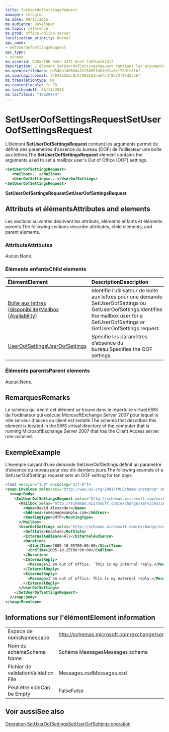 ```yaml
---
title: SetUserOofSettingsRequest
manager: sethgros
ms.date: 09/17/2015
ms.audience: Developer
ms.topic: reference
ms.prod: office-online-server
localization_priority: Normal
api_name:
- SetUserOofSettingsRequest
api_type:
- schema
ms.assetid: 628acf0b-3ebc-42f1-8ce2-7a02b4c8141f
description: L’élément SetUserOofSettingsRequest contient les arguments permet de définir des paramètres d’absence du bureau (OOF) de l’utilisateur une boîte aux lettres.
ms.openlocfilehash: ed54bb1d066da7b15605fb81931a6ef75dfc61bf
ms.sourcegitcommit: 34041125dc8c5f993b21cebfc4f8b72f0fd2cb6f
ms.translationtype: MT
ms.contentlocale: fr-FR
ms.lasthandoff: 06/11/2018
ms.locfileid: "19829474"
---
```

# <a name="setuseroofsettingsrequest"></a><span data-ttu-id="ad644-103">SetUserOofSettingsRequest</span><span class="sxs-lookup"><span data-stu-id="ad644-103">SetUserOofSettingsRequest</span></span>

<span data-ttu-id="ad644-104">L’élément **SetUserOofSettingsRequest** contient les arguments permet de définir des paramètres d’absence du bureau (OOF) de l’utilisateur une boîte aux lettres.</span><span class="sxs-lookup"><span data-stu-id="ad644-104">The **SetUserOofSettingsRequest** element contains the arguments used to set a mailbox user's Out of Office (OOF) settings.</span></span> 
  
```xml
<SetUserOofSettingsRequest>
   <Mailbox>...</Mailbox>
   <UserOofSettings>...</UserOofSettings>
<SetUserOofSettingsRequest>
```

 <span data-ttu-id="ad644-105">**SetUserOofSettingsRequest**</span><span class="sxs-lookup"><span data-stu-id="ad644-105">**SetUserOofSettingsRequest**</span></span>
## <a name="attributes-and-elements"></a><span data-ttu-id="ad644-106">Attributs et éléments</span><span class="sxs-lookup"><span data-stu-id="ad644-106">Attributes and elements</span></span>

<span data-ttu-id="ad644-107">Les sections suivantes décrivent les attributs, éléments enfants et éléments parents.</span><span class="sxs-lookup"><span data-stu-id="ad644-107">The following sections describe attributes, child elements, and parent elements.</span></span>
  
### <a name="attributes"></a><span data-ttu-id="ad644-108">Attributs</span><span class="sxs-lookup"><span data-stu-id="ad644-108">Attributes</span></span>

<span data-ttu-id="ad644-109">Aucun.</span><span class="sxs-lookup"><span data-stu-id="ad644-109">None.</span></span>
  
### <a name="child-elements"></a><span data-ttu-id="ad644-110">Éléments enfants</span><span class="sxs-lookup"><span data-stu-id="ad644-110">Child elements</span></span>

|<span data-ttu-id="ad644-111">**Élément**</span><span class="sxs-lookup"><span data-stu-id="ad644-111">**Element**</span></span>|<span data-ttu-id="ad644-112">**Description**</span><span class="sxs-lookup"><span data-stu-id="ad644-112">**Description**</span></span>|
|:-----|:-----|
|[<span data-ttu-id="ad644-113">Boîte aux lettres (disponibilité)</span><span class="sxs-lookup"><span data-stu-id="ad644-113">Mailbox (Availability)</span></span>](mailbox-availability.md) <br/> |<span data-ttu-id="ad644-114">Identifie l’utilisateur de boîte aux lettres pour une demande SetUserOofSettings ou GetUserOofSettings.</span><span class="sxs-lookup"><span data-stu-id="ad644-114">Identifies the mailbox user for a SetUserOofSettings or GetUserOofSettings request.</span></span>  <br/> |
|[<span data-ttu-id="ad644-115">UserOofSettings</span><span class="sxs-lookup"><span data-stu-id="ad644-115">UserOofSettings</span></span>](useroofsettings.md) <br/> |<span data-ttu-id="ad644-116">Spécifie les paramètres d’absence du bureau.</span><span class="sxs-lookup"><span data-stu-id="ad644-116">Specifies the OOF settings.</span></span>  <br/> |
   
### <a name="parent-elements"></a><span data-ttu-id="ad644-117">Éléments parents</span><span class="sxs-lookup"><span data-stu-id="ad644-117">Parent elements</span></span>

<span data-ttu-id="ad644-118">Aucun.</span><span class="sxs-lookup"><span data-stu-id="ad644-118">None.</span></span>
  
## <a name="remarks"></a><span data-ttu-id="ad644-119">Remarques</span><span class="sxs-lookup"><span data-stu-id="ad644-119">Remarks</span></span>

<span data-ttu-id="ad644-120">Le schéma qui décrit cet élément se trouve dans le répertoire virtuel EWS de l'ordinateur qui exécute MicrosoftExchange Server 2007 pour lequel le rôle serveur d'accès au client est installé.</span><span class="sxs-lookup"><span data-stu-id="ad644-120">The schema that describes this element is located in the EWS virtual directory of the computer that is running MicrosoftExchange Server 2007 that has the Client Access server role installed.</span></span>
  
## <a name="example"></a><span data-ttu-id="ad644-121">Exemple</span><span class="sxs-lookup"><span data-stu-id="ad644-121">Example</span></span>

<span data-ttu-id="ad644-122">L’exemple suivant d’une demande SetUserOofSettings définit un paramètre d’absence du bureau pour des dix derniers jours.</span><span class="sxs-lookup"><span data-stu-id="ad644-122">The following example of a SetUserOofSettings request sets an OOF setting for ten days.</span></span>
  
```xml
<?xml version="1.0" encoding="utf-8"?>
<soap:Envelope xmlns:xsi="http://www.w3.org/2001/XMLSchema-instance" xmlns:xsd="http://www.w3.org/2001/XMLSchema" xmlns:soap="http://schemas.xmlsoap.org/soap/envelope/">
  <soap:Body>
    <SetUserOofSettingsRequest xmlns="http://schemas.microsoft.com/exchange/services/2006/messages">
      <Mailbox xmlns="http://schemas.microsoft.com/exchange/services/2006/types">
        <Name>David Alexander</Name>
        <Address>someone@example.com</Address>
        <RoutingType>SMTP</RoutingType>
      </Mailbox>
      <UserOofSettings xmlns="http://schemas.microsoft.com/exchange/services/2006/types">
        <OofState>Enabled</OofState>
        <ExternalAudience>All</ExternalAudience>
        <Duration>
          <StartTime>2005-10-05T00:00:00</StartTime>
          <EndTime>2005-10-25T00:00:00</EndTime>
        </Duration>
        <InternalReply>
          <Message>I am out of office.  This is my internal reply.</Message>
        </InternalReply>
        <ExternalReply>
          <Message>I am out of office. This is my external reply.</Message>
        </ExternalReply>
      </UserOofSettings>
    </SetUserOofSettingsRequest>
  </soap:Body>
</soap:Envelope>
```

## <a name="element-information"></a><span data-ttu-id="ad644-123">Informations sur l'élément</span><span class="sxs-lookup"><span data-stu-id="ad644-123">Element information</span></span>

|||
|:-----|:-----|
|<span data-ttu-id="ad644-124">Espace de noms</span><span class="sxs-lookup"><span data-stu-id="ad644-124">Namespace</span></span>  <br/> |http://schemas.microsoft.com/exchange/services/2006/messages  <br/> |
|<span data-ttu-id="ad644-125">Nom du schéma</span><span class="sxs-lookup"><span data-stu-id="ad644-125">Schema Name</span></span>  <br/> |<span data-ttu-id="ad644-126">Schéma Messages</span><span class="sxs-lookup"><span data-stu-id="ad644-126">Messages schema</span></span>  <br/> |
|<span data-ttu-id="ad644-127">Fichier de validation</span><span class="sxs-lookup"><span data-stu-id="ad644-127">Validation File</span></span>  <br/> |<span data-ttu-id="ad644-128">Messages.xsd</span><span class="sxs-lookup"><span data-stu-id="ad644-128">Messages.xsd</span></span>  <br/> |
|<span data-ttu-id="ad644-129">Peut être vide</span><span class="sxs-lookup"><span data-stu-id="ad644-129">Can be Empty</span></span>  <br/> |<span data-ttu-id="ad644-130">False</span><span class="sxs-lookup"><span data-stu-id="ad644-130">False</span></span>  <br/> |
   
## <a name="see-also"></a><span data-ttu-id="ad644-131">Voir aussi</span><span class="sxs-lookup"><span data-stu-id="ad644-131">See also</span></span>



[<span data-ttu-id="ad644-132">Opération SetUserOofSettings</span><span class="sxs-lookup"><span data-stu-id="ad644-132">SetUserOofSettings operation</span></span>](setuseroofsettings-operation.md)

